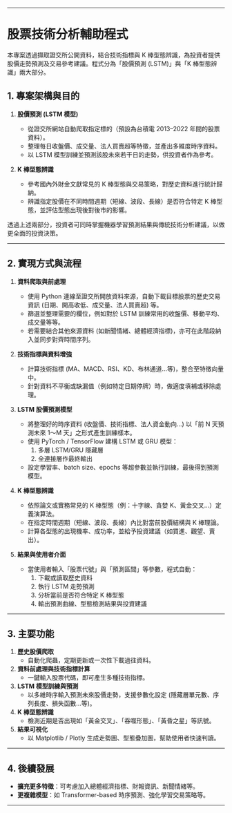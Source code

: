 
---

# 股票技術分析輔助程式

本專案透過擷取證交所公開資料，結合技術指標與 K 棒型態辨識，為投資者提供股價走勢預測及交易參考建議。程式分為「股價預測 (LSTM)」與「K 棒型態辨識」兩大部分。

## 1. 專案架構與目的

1. **股價預測 (LSTM 模型)**  
   - 從證交所網站自動爬取指定標的（預設為台積電 2013–2022 年間的股票資料）。  
   - 整理每日收盤價、成交量、法人買賣超等特徵，並產出多維度時序資料。  
   - 以 LSTM 模型訓練並預測該股未來若干日的走勢，供投資者作為參考。

2. **K 棒型態辨識**  
   - 參考國內外財金文獻常見的 K 棒型態與交易策略，對歷史資料進行統計歸納。  
   - 辨識指定股價在不同時間週期（短線、波段、長線）是否符合特定 K 棒型態，並評估型態出現後對後市的影響。

透過上述兩部分，投資者可同時掌握機器學習預測結果與傳統技術分析建議，以做更全面的投資決策。

---

## 2. 實現方式與流程

1. **資料爬取與前處理**  
   - 使用 Python 連線至證交所開放資料來源，自動下載目標股票的歷史交易資訊 (日期、開高收低、成交量、法人買賣超) 等。  
   - 篩選並整理需要的欄位，例如對於 LSTM 訓練常用的收盤價、移動平均、成交量等等。  
   - 若需要結合其他來源資料 (如新聞情緒、總體經濟指標)，亦可在此階段納入並同步對齊時間序列。

2. **技術指標與資料增強**  
   - 計算技術指標 (MA、MACD、RSI、KD、布林通道…等)，整合至特徵向量中。  
   - 針對資料不平衡或缺漏值（例如特定日期停牌）時，做適度填補或移除處理。

3. **LSTM 股價預測模型**  
   - 將整理好的時序資料 (收盤價、技術指標、法人資金動向…) 以「前 N 天預測未來 1〜M 天」之形式產生訓練樣本。  
   - 使用 PyTorch / TensorFlow 建構 LSTM 或 GRU 模型：  
     1. 多層 LSTM/GRU 隱藏層  
     2. 全連接層作最終輸出  
   - 設定學習率、batch size、epochs 等超參數並執行訓練，最後得到預測模型。  

4. **K 棒型態辨識**  
   - 依照論文或實務常見的 K 棒型態（例：十字線、貪婪 K、黃金交叉…）定義演算法。  
   - 在指定時間週期（短線、波段、長線）內比對當前股價結構與 K 棒理論。  
   - 計算各型態的出現機率、成功率，並給予投資建議（如買進、觀望、賣出）。

5. **結果與使用者介面**  
   - 當使用者輸入「股票代號」與「預測區間」等參數，程式自動：  
     1. 下載或讀取歷史資料  
     2. 執行 LSTM 走勢預測  
     3. 分析當前是否符合特定 K 棒型態  
     4. 輸出預測曲線、型態檢測結果與投資建議  

---

## 3. 主要功能

1. **歷史股價爬取**  
   - 自動化爬蟲，定期更新或一次性下載過往資料。  
2. **資料前處理與技術指標計算**  
   - 一鍵輸入股票代碼，即可產生多種技術指標。  
3. **LSTM 模型訓練與預測**  
   - 以多維時序輸入預測未來股價走勢，支援參數化設定 (隱藏層單元數、序列長度、損失函數…等)。  
4. **K 棒型態辨識**  
   - 檢測近期是否出現如「黃金交叉」、「吞噬形態」、「黃昏之星」等訊號。  
5. **結果可視化**  
   - 以 Matplotlib / Plotly 生成走勢圖、型態疊加圖，幫助使用者快速判讀。

---

## 4. 後續發展

- **擴充更多特徵**：可考慮加入總體經濟指標、財報資訊、新聞情緒等。  
- **更複雜模型**：如 Transformer-based 時序預測、強化學習交易策略等。  

---
